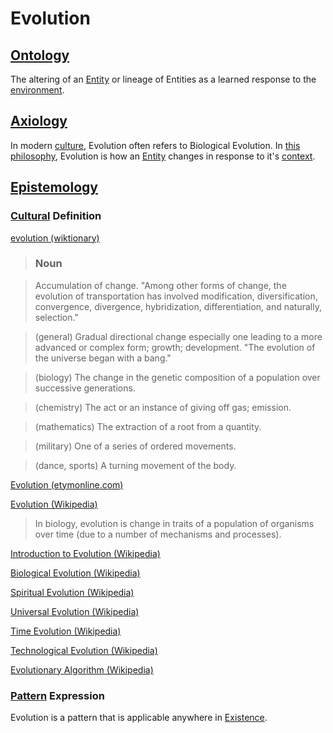 # Evolution

## [Ontology](./ontology.md)

The altering of an [Entity](./entity.md) or lineage of Entities as a learned response to the [environment](./environment).

## [Axiology](./axiology.md)

In modern [culture](./culture.md), Evolution often refers to Biological Evolution. In [this philosophy](./this-philosophy.md), Evolution is how an [Entity](./entity.md) changes in response to it's [context](./context.md).

## [Epistemology](./epistemology.md)

### [Cultural](./culture.md) Definition

<a href="http://en.wiktionary.org/wiki/evolution" target="_blank">evolution (wiktionary)</a>

> ### Noun

> Accumulation of change. "Among other forms of change, the evolution of transportation has involved modification, diversification, convergence, divergence, hybridization, differentiation, and naturally, selection."

> (general) Gradual directional change especially one leading to a more advanced or complex form; growth; development. "The evolution of the universe began with a bang."

> (biology) The change in the genetic composition of a population over successive generations.

> (chemistry) The act or an instance of giving off gas; emission.

> (mathematics) The extraction of a root from a quantity.

> (military) One of a series of ordered movements.

> (dance, sports) A turning movement of the body.

<a href="http://www.etymonline.com/index.php?term=evolution" target="_blank">Evolution (etymonline.com)</a>

<a href="https://en.wikipedia.org/wiki/Evolution_(disambiguation)" target="_blank">Evolution (Wikipedia)</a>

> In biology, evolution is change in traits of a population of organisms over time (due to a number of mechanisms and processes).

<a href="https://en.wikipedia.org/wiki/Introduction_to_evolution" target="_blank">Introduction to Evolution (Wikipedia)</a>

<a href="https://en.wikipedia.org/wiki/Evolution" target="_blank">Biological Evolution (Wikipedia)</a>

<a href="https://en.wikipedia.org/wiki/Spiritual_evolution" target="_blank">Spiritual Evolution (Wikipedia)</a>

<a href="https://en.wikipedia.org/wiki/Universal_evolution" target="_blank">Universal Evolution (Wikipedia)</a>

<a href="https://en.wikipedia.org/wiki/Time_evolution" target="_blank">Time Evolution (Wikipedia)</a>

<a href="https://en.wikipedia.org/wiki/Technological_evolution" target="_blank">Technological Evolution (Wikipedia)</a>

<a href="https://en.wikipedia.org/wiki/Evolutionary_algorithm" target="_blank">Evolutionary Algorithm (Wikipedia)</a>

### [Pattern](./pattern.md) Expression

Evolution is a pattern that is applicable anywhere in [Existence](./existence.md).
